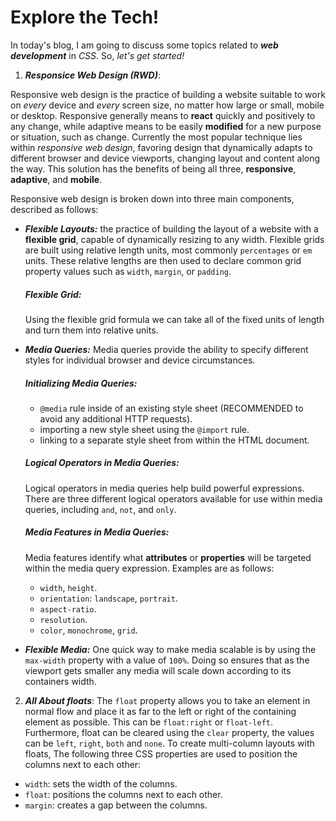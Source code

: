 # Explore the Tech!

In today's blog, I am going to discuss some topics related to ***web development*** in _CSS_. So, _let's get started!_

1. ***Responsice Web Design (RWD)***:

Responsive web design is the practice of building a website suitable to work on _every_ device and _every_ screen size, no matter how large or small, mobile or desktop.
Responsive generally means to **react** quickly and positively to any change, while adaptive means to be easily **modified** for a new purpose or situation, such as change.
Currently the most popular technique lies within _responsive web design_, favoring design that dynamically adapts to different browser and device viewports, changing layout and content along the way. This solution has the benefits of being all three, **responsive**, **adaptive**, and **mobile**.

Responsive web design is broken down into three main components, described as follows:
* ***Flexible Layouts:*** the practice of building the layout of a website with a **flexible grid**, capable of dynamically resizing to any width. Flexible grids are built using relative length units, most commonly `percentages` or `em` units. These relative lengths are then used to declare common grid property values such as `width`, `margin`, or `padding`.
    ##### Flexible Grid: 
    Using the flexible grid formula we can take all of the fixed units of length and turn them into relative units.
    
* ***Media Queries:*** Media queries provide the ability to specify different styles for individual browser and device circumstances.
    ##### Initializing Media Queries:
     * `@media` rule inside of an existing style sheet (RECOMMENDED to avoid any additional HTTP requests).
     * importing a new style sheet using the `@import` rule.
     * linking to a separate style sheet from within the HTML document.
    ##### Logical Operators in Media Queries:
    Logical operators in media queries help build powerful expressions. There are three different logical operators available for use within media queries, including `and`, `not`, and `only`.
    ##### Media Features in Media Queries:
    Media features identify what **attributes** or **properties** will be targeted within the media query expression. Examples are as follows:
    * `width`, `height`.
    * `orientation`: `landscape`, `portrait`.
    * `aspect-ratio`.
    * `resolution`.
    * `color`, `monochrome`, `grid`.
    
* ***Flexible Media:*** One quick way to make media scalable is by using the `max-width` property with a value of `100%`. Doing so ensures that as the viewport gets smaller any media will scale down according to its containers width.


2. ***All About floats***:
The `float` property allows you to take an element in normal flow and place it as far to the left or right of the containing element as possible. This can be `float:right` or `float-left`. Furthermore, float can be cleared using the `clear` property, the values can be `left`, `right`, `both` and `none`. To create multi-column layouts with floats, The following three CSS properties are used to position the columns next to each other:
* `width`: sets the width of the columns.
* `float`: positions the columns next to each other.
* `margin`: creates a gap between the columns.

